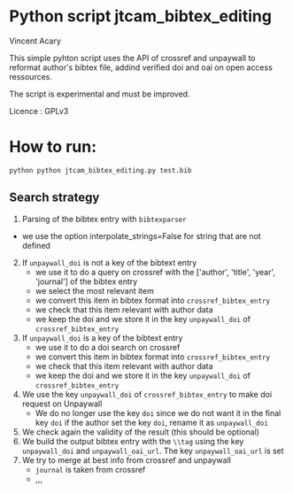 # Python script jtcam_bibtex_editing

Vincent Acary

This simple pyhton script uses the API of crossref and unpaywall to reformat author's bibtex file, addind verified doi and oai on open access ressources.

The script is experimental and must be improved.

Licence :  GPLv3

# How to run:

```shell
python python jtcam_bibtex_editing.py test.bib
```


## Search strategy

1. Parsing of the bibtex entry with `bibtexparser`
  - we use the option interpolate_strings=False for string that are not defined  
2. If `unpaywall_doi` is not a key of the bibtext entry
    - we use it to do a query on crossref with the ['author', 'title', 'year', 'journal'] of the bibtex entry
	- we select the most relevant item
	- we convert this item in bibtex format into  `crossref_bibtex_entry`
	- we check that this item relevant with author data
	- we keep the doi and we store it in the key `unpaywall_doi` of `crossref_bibtex_entry`
3. If `unpaywall_doi` is a key of the bibtext entry
	- we use it to do a doi search on crossref 
	- we convert this item in bibtex format into  `crossref_bibtex_entry`
	- we check that this item relevant with author data
	- we keep the doi and we store it in the key `unpaywall_doi` of `crossref_bibtex_entry`
4. We use the key  `unpaywall_doi` of `crossref_bibtex_entry` to make doi request on Unpaywall
   -   We do no longer  use the key `doi` since we do not want it in the final key `doi`
	   if the author set the key `doi`, rename it as `unpaywall_doi`
5. We check again the validity of the result (this should be optional)
6. We build the output bibtex entry with the `\\tag` using the key `unpaywall_doi` and `unpaywall_oai_url`. The key `unpaywall_oai_url` is set
7. We try to merge at best info from crossref and unpaywall
   - `journal` is taken from crossref
   - ,,,
